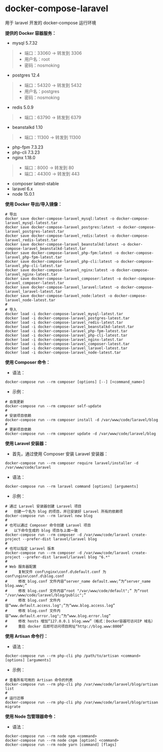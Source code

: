 # docker-compose-laravel
用于 laravel 开发的 docker-compose 运行环境

**提供的 Docker 容器服务：**
 - mysql 5.7.32
  >- 端口：33060 -> 转发到 3306
  >- 用户名：root
  >- 密码：nosmoking
 - postgres 12.4
  >- 端口：54320 -> 转发到 5432
  >- 用户名：postgres
  >- 密码：nosmoking
 - redis 5.0.9
  >- 端口：63790 -> 转发到 6379
 - beanstalkd 1.10
  >- 端口：11300 -> 转发到 11300
 - php-fpm 7.3.23
 - php-cli 7.3.23
 - nginx 1.18.0
  >- 端口：8000 -> 转发到 80
  >- 端口：44300 -> 转发到 443
 - composer latest-stable
 - laravel 6.x
 - node 15.0.1

**使用 Docker 导出/导入镜像：**
```
# 导出
docker save docker-compose-laravel_mysql:latest -o docker-compose-laravel_mysql-latest.tar
docker save docker-compose-laravel_postgres:latest -o docker-compose-laravel_postgres-latest.tar
docker save docker-compose-laravel_redis:latest -o docker-compose-laravel_redis-latest.tar
docker save docker-compose-laravel_beanstalkd:latest -o docker-compose-laravel_beanstalkd-latest.tar
docker save docker-compose-laravel_php-fpm:latest -o docker-compose-laravel_php-fpm-latest.tar
docker save docker-compose-laravel_php-cli:latest -o docker-compose-laravel_php-cli-latest.tar
docker save docker-compose-laravel_nginx:latest -o docker-compose-laravel_nginx-latest.tar
docker save docker-compose-laravel_composer:latest -o docker-compose-laravel_composer-latest.tar
docker save docker-compose-laravel_laravel:latest -o docker-compose-laravel_laravel-latest.tar
docker save docker-compose-laravel_node:latest -o docker-compose-laravel_node-latest.tar
#
# 导入
docker load -i docker-compose-laravel_mysql-latest.tar
docker load -i docker-compose-laravel_postgres-latest.tar
docker load -i docker-compose-laravel_redis-latest.tar
docker load -i docker-compose-laravel_beanstalkd-latest.tar
docker load -i docker-compose-laravel_php-fpm-latest.tar
docker load -i docker-compose-laravel_php-cli-latest.tar
docker load -i docker-compose-laravel_nginx-latest.tar
docker load -i docker-compose-laravel_composer-latest.tar
docker load -i docker-compose-laravel_laravel-latest.tar
docker load -i docker-compose-laravel_node-latest.tar
```

**使用 Composer 命令：**
 - 语法：
```
docker-compose run --rm composer [options] [--] [<command_name>]
```
 - 示例：
```
# 自我更新
docker-compose run --rm composer self-update
#
# 安装项目依赖
docker-compose run --rm composer install -d /var/www/code/laravel/blog
#
# 更新项目依赖
docker-compose run --rm composer update -d /var/www/code/laravel/blog
```

**使用 Laravel 安装器：**
 - 首先，通过使用 Composer 安装 Laravel 安装器：
```
docker-compose run --rm composer require laravel/installer -d /var/www/code/laravel
```
 - 语法：
```
docker-compose run --rm laravel command [options] [arguments]
```
 - 示例：
```
# 通过 Laravel 安装器创建 Laravel 项目
#   创建一个名为 blog 的项目，并已安装好 Laravel 所有的依赖项
docker-compose run --rm laravel new blog
#
# 也可以通过 Composer 命令创建 Laravel 项目
#   以下命令生成的 blog 项目与上面一致
docker-compose run --rm composer -d /var/www/code/laravel create-project --prefer-dist laravel/laravel blog
#
# 也可以指定 Laravel 版本
docker-compose run --rm composer -d /var/www/code/laravel create-project --prefer-dist laravel/laravel blog "6.*"
#
# Web 服务器配置
#     复制文件 conf\nginx\conf.d\default.conf 为 conf\nginx\conf.d\blog.conf
#     修改 blog.conf 文件内容“server_name default.www;”为“server_name blog.www;”
#     修改 blog.conf 文件内容“root "/var/www/code/default";” 为“root "/var/www/code/laravel/blog/public";”
#     修改 blog.conf 文件内容“www.default.access.log";”为“www.blog.access.log”
#     修改 blog.conf 文件内容“www.default.error.log";”为“www.blog.error.log”
#     修改 hosts 增加“127.0.0.1 blog.www”（格式：Docker容器可访问IP 域名）
#     重启 docker 后即可访问项目网址“http://blog.www:8000”
```

**使用 Artisan 命令行：**
 - 语法：
```
docker-compose run --rm php-cli php /path/to/artisan <command> [options] [arguments]
```
 - 示例：
```
# 查看所有可用的 Artisan 命令的列表
docker-compose run --rm php-cli php /var/www/code/laravel/blog/artisan list
#
# 运行迁移
docker-compose run --rm php-cli php /var/www/code/laravel/blog/artisan migrate
```

**使用 Node 包管理器命令：**
 - 语法：
```
docker-compose run --rm node npm <command>
docker-compose run --rm node cnpm [option] <command>
docker-compose run --rm node yarn [command] [flags]
```
